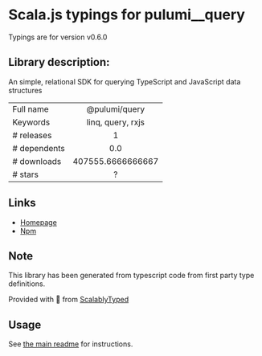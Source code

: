 
# Scala.js typings for pulumi__query

Typings are for version v0.6.0

## Library description:
An simple, relational SDK for querying TypeScript and JavaScript data structures

|                    |                 |
| ------------------ | :-------------: |
| Full name          | @pulumi/query |
| Keywords           | linq, query, rxjs |
| # releases         | 1 |
| # dependents       | 0.0 |
| # downloads        | 407555.6666666667 |
| # stars            | ? |

## Links
- [Homepage](https://pulumi.io)
- [Npm](https://www.npmjs.com/package/%40pulumi%2Fquery)
    


## Note
This library has been generated from typescript code from first party type definitions.

Provided with :purple_heart: from [ScalablyTyped](https://github.com/oyvindberg/ScalablyTyped)

## Usage
See [the main readme](../../readme.md) for instructions.


